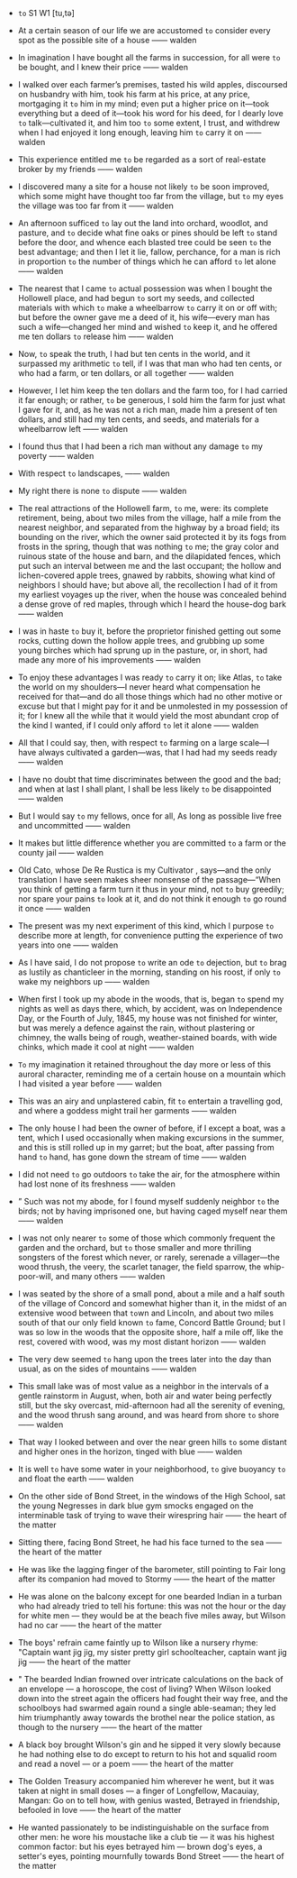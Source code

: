 - `to` S1 W1 [tu,tə]



- At a certain season of our life we are accustomed `to` consider every spot as the possible site of a house —— walden

-  In imagination I have bought all the farms in succession, for all were `to` be bought, and I knew their price —— walden

-  I walked over each farmer’s premises, tasted his wild apples, discoursed on husbandry with him, took his farm at his price, at any price, mortgaging it `to` him in my mind; even put a higher price on it﻿—took everything but a deed of it﻿—took his word for his deed, for I dearly love `to` talk﻿—cultivated it, and him too `to` some extent, I trust, and withdrew when I had enjoyed it long enough, leaving him `to` carry it on —— walden

-  This experience entitled me `to` be regarded as a sort of real-estate broker by my friends —— walden

-  I discovered many a site for a house not likely `to` be soon improved, which some might have thought too far from the village, but `to` my eyes the village was too far from it —— walden

-  An afternoon sufficed `to` lay out the land into orchard, woodlot, and pasture, and `to` decide what fine oaks or pines should be left `to` stand before the door, and whence each blasted tree could be seen `to` the best advantage; and then I let it lie, fallow, perchance, for a man is rich in proportion `to` the number of things which he can afford `to` let alone —— walden

-  The nearest that I came `to` actual possession was when I bought the Hollowell place, and had begun `to` sort my seeds, and collected materials with which `to` make a wheelbarrow `to` carry it on or off with; but before the owner gave me a deed of it, his wife﻿—every man has such a wife﻿—changed her mind and wished `to` keep it, and he offered me ten dollars `to` release him —— walden

-  Now, `to` speak the truth, I had but ten cents in the world, and it surpassed my arithmetic `to` tell, if I was that man who had ten cents, or who had a farm, or ten dollars, or all `to`gether —— walden

-  However, I let him keep the ten dollars and the farm too, for I had carried it far enough; or rather, `to` be generous, I sold him the farm for just what I gave for it, and, as he was not a rich man, made him a present of ten dollars, and still had my ten cents, and seeds, and materials for a wheelbarrow left —— walden

-  I found thus that I had been a rich man without any damage `to` my poverty —— walden

-  With respect `to` landscapes, —— walden

- My right there is none `to` dispute —— walden

- The real attractions of the Hollowell farm, `to` me, were: its complete retirement, being, about two miles from the village, half a mile from the nearest neighbor, and separated from the highway by a broad field; its bounding on the river, which the owner said protected it by its fogs from frosts in the spring, though that was nothing `to` me; the gray color and ruinous state of the house and barn, and the dilapidated fences, which put such an interval between me and the last occupant; the hollow and lichen-covered apple trees, gnawed by rabbits, showing what kind of neighbors I should have; but above all, the recollection I had of it from my earliest voyages up the river, when the house was concealed behind a dense grove of red maples, through which I heard the house-dog bark —— walden

-  I was in haste `to` buy it, before the proprietor finished getting out some rocks, cutting down the hollow apple trees, and grubbing up some young birches which had sprung up in the pasture, or, in short, had made any more of his improvements —— walden

-  To enjoy these advantages I was ready `to` carry it on; like Atlas, `to` take the world on my shoulders﻿—I never heard what compensation he received for that﻿—and do all those things which had no other motive or excuse but that I might pay for it and be unmolested in my possession of it; for I knew all the while that it would yield the most abundant crop of the kind I wanted, if I could only afford `to` let it alone —— walden

- All that I could say, then, with respect `to` farming on a large scale﻿—I have always cultivated a garden﻿—was, that I had had my seeds ready —— walden

-  I have no doubt that time discriminates between the good and the bad; and when at last I shall plant, I shall be less likely `to` be disappointed —— walden

-  But I would say `to` my fellows, once for all, As long as possible live free and uncommitted —— walden

-  It makes but little difference whether you are committed `to` a farm or the county jail —— walden

- Old Cato, whose De Re Rustica is my Cultivator , says﻿—and the only translation I have seen makes sheer nonsense of the passage﻿—“When you think of getting a farm turn it thus in your mind, not `to` buy greedily; nor spare your pains `to` look at it, and do not think it enough `to` go round it once —— walden

- The present was my next experiment of this kind, which I purpose `to` describe more at length, for convenience putting the experience of two years into one —— walden

-  As I have said, I do not propose `to` write an ode `to` dejection, but `to` brag as lustily as chanticleer in the morning, standing on his roost, if only `to` wake my neighbors up —— walden

- When first I took up my abode in the woods, that is, began `to` spend my nights as well as days there, which, by accident, was on Independence Day, or the Fourth of July, 1845, my house was not finished for winter, but was merely a defence against the rain, without plastering or chimney, the walls being of rough, weather-stained boards, with wide chinks, which made it cool at night —— walden

-  `To` my imagination it retained throughout the day more or less of this auroral character, reminding me of a certain house on a mountain which I had visited a year before —— walden

-  This was an airy and unplastered cabin, fit `to` entertain a travelling god, and where a goddess might trail her garments —— walden

- The only house I had been the owner of before, if I except a boat, was a tent, which I used occasionally when making excursions in the summer, and this is still rolled up in my garret; but the boat, after passing from hand `to` hand, has gone down the stream of time —— walden

-  I did not need `to` go outdoors `to` take the air, for the atmosphere within had lost none of its freshness —— walden

- ” Such was not my abode, for I found myself suddenly neighbor `to` the birds; not by having imprisoned one, but having caged myself near them —— walden

-  I was not only nearer `to` some of those which commonly frequent the garden and the orchard, but `to` those smaller and more thrilling songsters of the forest which never, or rarely, serenade a villager﻿—the wood thrush, the veery, the scarlet tanager, the field sparrow, the whip-poor-will, and many others —— walden

- I was seated by the shore of a small pond, about a mile and a half south of the village of Concord and somewhat higher than it, in the midst of an extensive wood between that `to`wn and Lincoln, and about two miles south of that our only field known `to` fame, Concord Battle Ground; but I was so low in the woods that the opposite shore, half a mile off, like the rest, covered with wood, was my most distant horizon —— walden

-  The very dew seemed `to` hang upon the trees later into the day than usual, as on the sides of mountains —— walden

- This small lake was of most value as a neighbor in the intervals of a gentle rainstorm in August, when, both air and water being perfectly still, but the sky overcast, mid-afternoon had all the serenity of evening, and the wood thrush sang around, and was heard from shore `to` shore —— walden

-  That way I looked between and over the near green hills `to` some distant and higher ones in the horizon, tinged with blue —— walden

-  It is well `to` have some water in your neighborhood, `to` give buoyancy `to` and float the earth —— walden

-  On the other side of Bond Street, in the windows of the High School, sat the young Negresses in dark blue gym smocks engaged on the interminable task of trying to wave their wirespring hair —— the heart of the matter

-  Sitting there, facing Bond Street, he had his face turned to the sea —— the heart of the matter

-  He was like the lagging finger of the barometer, still pointing to Fair long after its companion had moved to Stormy —— the heart of the matter

-  He was alone on the balcony except for one bearded Indian in a turban who had already tried to tell his fortune: this was not the hour or the day for white men — they would be at the beach five miles away, but Wilson had no car —— the heart of the matter

-  The boys' refrain came faintly up to Wilson like a nursery rhyme: "Captain want jig jig, my sister pretty girl schoolteacher, captain want jig jig —— the heart of the matter

- " The bearded Indian frowned over intricate calculations on the back of an envelope — a horoscope, the cost of living? When Wilson looked down into the street again the officers had fought their way free, and the schoolboys had swarmed again round a single able-seaman; they led him triumphantly away towards the brothel near the police station, as though to the nursery —— the heart of the matter

-  A black boy brought Wilson's gin and he sipped it very slowly because he had nothing else to do except to return to his hot and squalid room and read a novel — or a poem —— the heart of the matter

-  The Golden Treasury accompanied him wherever he went, but it was taken at night in small doses — a finger of Longfellow, Macauiay, Mangan: Go on to tell how, with genius wasted, Betrayed in friendship, befooled in love  —— the heart of the matter

-  He wanted passionately to be indistinguishable on the surface from other men: he wore his moustache like a club tie — it was his highest common factor: but his eyes betrayed him — brown dog's eyes, a setter's eyes, pointing mournfully towards Bond Street —— the heart of the matter